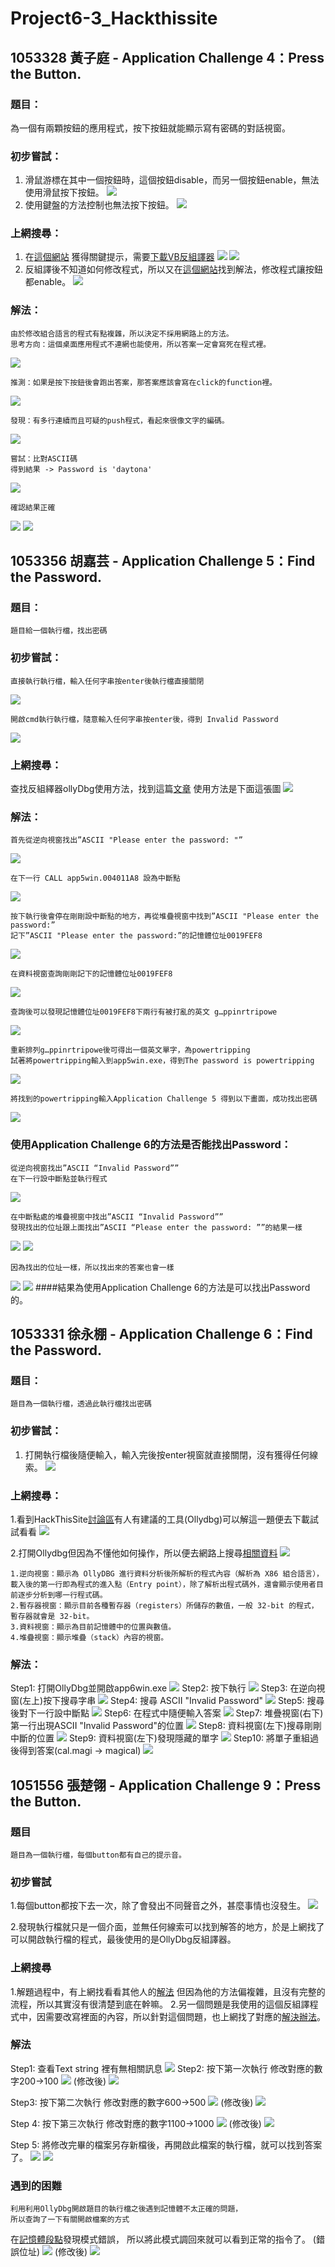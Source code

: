 # Project6-3_Hackthissite


## 1053328 黃子庭 - Application Challenge 4：Press the Button.
### 題目：
為一個有兩顆按鈕的應用程式，按下按鈕就能顯示寫有密碼的對話視窗。
### 初步嘗試：
1. 滑鼠游標在其中一個按鈕時，這個按鈕disable，而另一個按鈕enable，無法使用滑鼠按下按鈕。
![](app_challenge4/投影片2.PNG)
2. 使用鍵盤的方法控制也無法按下按鈕。
![](app_challenge4/投影片3.PNG)
### 上網搜尋：
1. 在[這個網站](https://www.hackthissite.org/forums/viewtopic.php?f=16&t=5955)
獲得關鍵提示，需要[下載VB反組譯器](http://www.hackthissite.org/pages/programs/programs.php)
![](app_challenge4/投影片4.PNG)
![](app_challenge4/投影片5.PNG)
2. 反組譯後不知道如何修改程式，所以又在[這個網站](http://www.nullsecurity.org/article/hackthissite_org_application_challenges#app_04w)找到解法，修改程式讓按鈕都enable。
![](app_challenge4/投影片6.PNG)
### 解法：
```
由於修改組合語言的程式有點複雜，所以決定不採用網路上的方法。
思考方向：這個桌面應用程式不連網也能使用，所以答案一定會寫死在程式裡。
```
![](app_challenge4/投影片7.PNG)
```
推測：如果是按下按鈕後會跑出答案，那答案應該會寫在click的function裡。
```
![](app_challenge4/投影片8.PNG)
```
發現：有多行連續而且可疑的push程式，看起來很像文字的編碼。
```
![](app_challenge4/投影片9.PNG)
```
嘗試：比對ASCII碼
得到結果 -> Password is 'daytona'
```
![](app_challenge4/投影片10.PNG)
```
確認結果正確
```
![](app_challenge4/投影片11.PNG)
![](app_challenge4/投影片12.PNG)

## 1053356 胡嘉芸 - Application Challenge 5：Find the Password.
### 題目：
```
題目給一個執行檔，找出密碼
```
### 初步嘗試：
```
直接執行執行檔，輸入任何字串按enter後執行檔直接關閉
```
![](app_challenge5/ppt1.png)
```
開啟cmd執行執行檔，隨意輸入任何字串按enter後，得到 Invalid Password 
```
![](app_challenge5/ppt2.png)
### 上網搜尋：
查找反組繹器ollyDbg使用方法，找到這篇[文章](https://ithelp.ithome.com.tw/articles/10188286)
使用方法是下面這張圖
![](app_challenge5/ppt3.PNG)
### 解法：
```
首先從逆向視窗找出”ASCII "Please enter the password: "”
```
![](app_challenge5/ppt4.PNG)
```
在下一行 CALL app5win.004011A8 設為中斷點
```
![](app_challenge5/ppt5.PNG)
```
按下執行後會停在剛剛設中斷點的地方，再從堆疊視窗中找到”ASCII "Please enter the password:”
記下”ASCII "Please enter the password:”的記憶體位址0019FEF8
```
![](app_challenge5/ppt6.png)
```
在資料視窗查詢剛剛記下的記憶體位址0019FEF8
```
![](app_challenge5/ppt7.PNG)
```
查詢後可以發現記憶體位址0019FEF8下兩行有被打亂的英文 g…ppinrtripowe
```
![](app_challenge5/ppt8.png)
```
重新排列g…ppinrtripowe後可得出一個英文單字，為powertripping
試著將powertripping輸入到app5win.exe，得到The password is powertripping

```
![](app_challenge5/ppt9.png)
```
將找到的powertripping輸入Application Challenge 5 得到以下畫面，成功找出密碼
```
![](app_challenge5/ppt10.png)
### 使用Application Challenge 6的方法是否能找出Password：
```
從逆向視窗找出”ASCII “Invalid Password””
在下一行設中斷點並執行程式
```
![](app_challenge5/ppt補1.png)
```
在中斷點處的堆疊視窗中找出”ASCII “Invalid Password””
發現找出的位址跟上面找出”ASCII “Please enter the password: ””的結果一樣
```
![](app_challenge5/ppt補2.png)
![](app_challenge5/ppt補3.png)
```
因為找出的位址一樣，所以找出來的答案也會一樣
```
![](app_challenge5/ppt補4.png)
![](app_challenge5/ppt補5.png)
####結果為使用Application Challenge 6的方法是可以找出Password的。

## 1053331 徐永棚 - Application Challenge 6：Find the Password.
### 題目：
```
題目為一個執行檔，透過此執行檔找出密碼
```
### 初步嘗試：

1. 打開執行檔後隨便輸入，輸入完後按enter視窗就直接關閉，沒有獲得任何線索。
![](app_challenge6/投影片1.jpg)

### 上網搜尋：

1.看到HackThisSite[討論區](https://www.hackthissite.org/forums/viewtopic.php?f=16&t=5957&sid=c14b9394e488d734c01f43ed7a955c6e)有人有建議的工具(Ollydbg)可以解這一題便去下載試試看看
![](app_challenge6/投影片2.jpg)

2.打開Ollydbg但因為不懂他如何操作，所以便去網路上搜尋[相關資料](https://ithelp.ithome.com.tw/articles/10188286)
![](app_challenge6/投影片3.jpg)

```
1.逆向視窗：顯示為 OllyDBG 進行資料分析後所解析的程式內容（解析為 X86 組合語言），載入後的第一行即為程式的進入點（Entry point），除了解析出程式碼外，還會顯示使用者目前逐步分析到哪一行程式碼。
2.暫存器視窗：顯示目前各種暫存器（registers）所儲存的數值，一般 32-bit 的程式，暫存器就會是 32-bit。
3.資料視窗：顯示為目前記憶體中的位置與數值。
4.堆疊視窗：顯示堆疊（stack）內容的視窗。
```
### 解法：
Step1: 打開OllyDbg並開啟app6win.exe
![](app_challenge6/圖片1.png)
Step2: 按下執行
![](app_challenge6/圖片2.png)
Step3: 在逆向視窗(左上)按下搜尋字串
![](app_challenge6/圖片3.png)
Step4: 搜尋 ASCII "Invalid Password"
![](app_challenge6/圖片4.png)
Step5: 搜尋後對下一行設中斷點
![](app_challenge6/圖片5.png)
Step6: 在程式中隨便輸入答案
![](app_challenge6/圖片6.png)
Step7: 堆疊視窗(右下)第一行出現ASCII "Invalid Password"的位置
![](app_challenge6/圖片7.png)
Step8: 資料視窗(左下)搜尋剛剛中斷的位置
![](app_challenge6/圖片8.png)
Step9: 資料視窗(左下)發現隱藏的單字
![](app_challenge6/圖片10.png)
Step10: 將單子重組過後得到答案(cal.magi -> magical)
![](app_challenge6/圖片9.png)



## 1051556 張楚翎 - Application Challenge 9：Press the Button.
### 題目
```
題目為一個執行檔，每個button都有自己的提示音。
```
### 初步嘗試
1.每個button都按下去一次，除了會發出不同聲音之外，甚麼事情也沒發生。
![](app_challenge9/封面.jpg)
 
2.發現執行檔就只是一個介面，並無任何線索可以找到解答的地方，於是上網找了可以開啟執行檔的程式，最後使用的是OllyDbg反組譯器。

### 上網搜尋

1.解題過程中，有上網找看看其他人的[解法](http://www.nullsecurity.org/article/hackthissite_org_application_challenges#app_09w)
但因為他的方法偏複雜，且沒有完整的流程，所以其實沒有很清楚到底在幹嘛。
2.另一個問題是我使用的這個反組譯程式中，因需要改寫裡面的內容，所以針對這個問題，也上網找了對應的[解決辦法](https://blog.csdn.net/BetaBin/article/details/7309415)。


### 解法

Step1: 查看Text string 裡有無相關訊息
![](app_challenge9/投影片2.jpg)
Step2: 按下第一次執行  修改對應的數字200->100
![](app_challenge9/投影片3-1.jpg)
(修改後)
![](app_challenge9/投影片3-2.jpg)

Step3: 按下第二次執行  修改對應的數字600->500
![](app_challenge9/投影片4-1.jpg)
(修改後)
![](app_challenge9/投影片4-2.jpg)

Step 4: 按下第三次執行  修改對應的數字1100->1000
![](app_challenge9/投影片5-1.jpg)
(修改後)
![](app_challenge9/投影片5-2.jpg)

Step 5: 將修改完畢的檔案另存新檔後，再開啟此檔案的執行檔，就可以找到答案了。
![](app_challenge9/投影片6.jpg)
![](app_challenge9/投影片6-2.jpg)
### 遇到的困難
```
利用利用OllyDbg開啟題目的執行檔之後遇到記憶體不太正確的問題，
所以查詢了一下有關開啟檔案的方式
```
在[記憶體段點](https://morosedog.gitlab.io/j.j.blogs/ollydbg-20190708-OllyDBG-4/)發現模式錯誤，
所以將此模式調回來就可以看到正常的指令了。
(錯誤位址)
![](app_challenge9/投影片1-1.jpg)
(修改後)
![](app_challenge9/投影片1-2.jpg)

